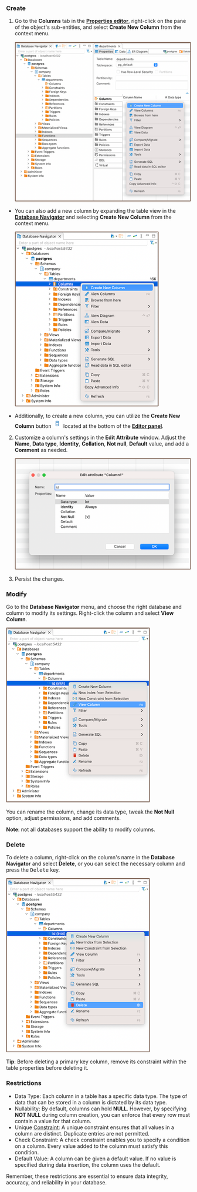 ### Create

1) Go to the **Columns** tab in the **[Properties editor](Properties-Editor)**, right-click on the pane of the object's sub-entities, and select **Create New Column** from the context menu.  

   ![](images/tutorial_images/4_RightClick_CreateNewColumn.png)  

- You can also add a new column by expanding the table view in the **[Database Navigator](Database-Navigator)** and selecting **Create New
Column** from the context menu.  

   ![](images/tutorial_images/4a_ExpandTable_CreateNewColumn.png)  

- Additionally, to create a new column, you can utilize the **Create New Column** button ![](images/tutorial_images/4d_Column_Button.png) located at the bottom of the **[Editor panel](Data-Editor)**.  

2) Customize a column's settings in the **Edit Attribute** window. Adjust the **Name**, **Data type**, **Identity**,
**Collation**, **Not null**, **Default** value, and add a **Comment** as needed.  

   ![](images/tutorial_images/5_Column_Edit.png)  

3) Persist the changes.


### Modify

Go to the **Database Navigator** menu, and choose the right database and column to modify its settings. Right-click the
column and select **View Column**.  

![](images/tutorial_images/4b_View_Column.png)  

You can rename the column, change its data type, tweak the **Not Null** option, adjust permissions, and add comments.

**Note**: not all databases support the ability to modify columns.

### Delete

To delete a column, right-click on the column's name in the **Database Navigator** and select **Delete**, or you can
select the necessary column and press the <kbd>Delete</kbd> key.  

![](images/tutorial_images/4c_Delete_Column.png)  

**Tip**: Before deleting a primary key column, remove its constraint within the table properties before deleting it.

### Restrictions

* Data Type: Each column in a table has a specific data type. The type of data that can be stored in a column is
  dictated by its data type.
* Nullability: By default, columns can hold **NULL**. However, by specifying **NOT NULL** during column creation, you can
  enforce that every row must contain a value for that column.
* Unique [Constraint](Constraints.md#Restrictions): A unique constraint ensures that all values in a column are
  distinct. Duplicate entries are not permitted.
* Check Constraint: A check constraint enables you to specify a condition on a column.
  Every value added to the column must satisfy this condition.
* Default Value: A column can be given a default value. If no value is specified during data insertion, the column uses
  the default.

Remember, these restrictions are essential to ensure data integrity, accuracy, and reliability in your database.